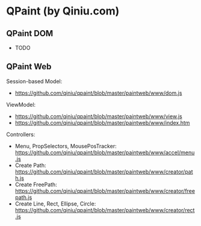 # QPaint (by Qiniu.com)

## QPaint DOM

* TODO

## QPaint Web

Session-based Model:

* https://github.com/qiniu/qpaint/blob/master/paintweb/www/dom.js

ViewModel:

* https://github.com/qiniu/qpaint/blob/master/paintweb/www/view.js
* https://github.com/qiniu/qpaint/blob/master/paintweb/www/index.htm

Controllers:

* Menu, PropSelectors, MousePosTracker: https://github.com/qiniu/qpaint/blob/master/paintweb/www/accel/menu.js
* Create Path: https://github.com/qiniu/qpaint/blob/master/paintweb/www/creator/path.js
* Create FreePath: https://github.com/qiniu/qpaint/blob/master/paintweb/www/creator/freepath.js
* Create Line, Rect, Ellipse, Circle: https://github.com/qiniu/qpaint/blob/master/paintweb/www/creator/rect.js
